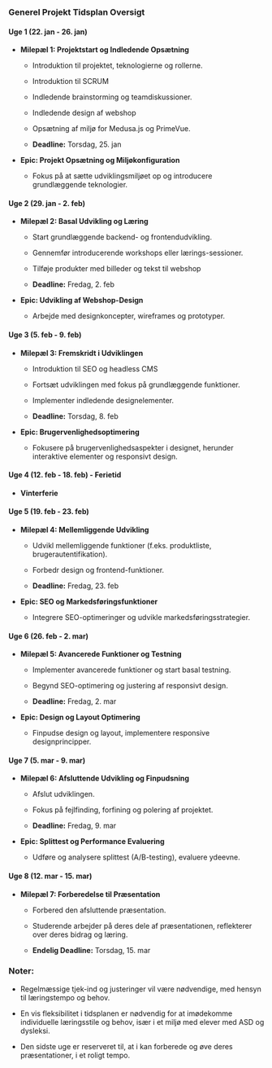 ### Generel Projekt Tidsplan Oversigt

#### Uge 1 (22. jan - 26. jan)

- **Milepæl 1: Projektstart og Indledende Opsætning**

  - Introduktion til projektet, teknologierne og rollerne.

  - Introduktion til SCRUM

  - Indledende brainstorming og teamdiskussioner.

  - Indledende design af webshop

  - Opsætning af miljø for Medusa.js og PrimeVue.

  - **Deadline:** Torsdag, 25. jan

- **Epic: Projekt Opsætning og Miljøkonfiguration**

  - Fokus på at sætte udviklingsmiljøet op og introducere grundlæggende teknologier.

#### Uge 2 (29. jan - 2. feb)

- **Milepæl 2: Basal Udvikling og Læring**

  - Start grundlæggende backend- og frontendudvikling.

  - Gennemfør introducerende workshops eller lærings-sessioner.

  - Tilføje produkter med billeder og tekst til webshop

  - **Deadline:** Fredag, 2. feb

- **Epic: Udvikling af Webshop-Design**

  - Arbejde med designkoncepter, wireframes og prototyper.

#### Uge 3 (5. feb - 9. feb)

- **Milepæl 3: Fremskridt i Udviklingen**

  - Introduktion til SEO og headless CMS

  - Fortsæt udviklingen med fokus på grundlæggende funktioner.

  - Implementer indledende designelementer.

  - **Deadline:** Torsdag, 8. feb

- **Epic: Brugervenlighedsoptimering**

  - Fokusere på brugervenlighedsaspekter i designet, herunder interaktive elementer og responsivt design.


#### Uge 4 (12. feb - 18. feb) - Ferietid

- **Vinterferie**

#### Uge 5 (19. feb - 23. feb)

- **Milepæl 4: Mellemliggende Udvikling**

  - Udvikl mellemliggende funktioner (f.eks. produktliste, brugerautentifikation).

  - Forbedr design og frontend-funktioner.

  - **Deadline:** Fredag, 23. feb
 
- **Epic: SEO og Markedsføringsfunktioner**

  - Integrere SEO-optimeringer og udvikle markedsføringsstrategier.

#### Uge 6 (26. feb - 2. mar)

- **Milepæl 5: Avancerede Funktioner og Testning**

  - Implementer avancerede funktioner og start basal testning.

  - Begynd SEO-optimering og justering af responsivt design.

  - **Deadline:** Fredag, 2. mar
 
- **Epic: Design og Layout Optimering**

  - Finpudse design og layout, implementere responsive designprincipper.


#### Uge 7 (5. mar - 9. mar)

- **Milepæl 6: Afsluttende Udvikling og Finpudsning**

  - Afslut udviklingen.

  - Fokus på fejlfinding, forfining og polering af projektet.

  - **Deadline:** Fredag, 9. mar
 
- **Epic: Splittest og Performance Evaluering**

  - Udføre og analysere splittest (A/B-testing), evaluere ydeevne.


#### Uge 8 (12. mar - 15. mar)

- **Milepæl 7: Forberedelse til Præsentation**

  - Forbered den afsluttende præsentation.

  - Studerende arbejder på deres dele af præsentationen, reflekterer over deres bidrag og læring.

  - **Endelig Deadline:** Torsdag, 15. mar

### Noter:

- Regelmæssige tjek-ind og justeringer vil være nødvendige, med hensyn til læringstempo og behov.

- En vis fleksibilitet i tidsplanen er nødvendig for at imødekomme individuelle læringsstile og behov, især i et miljø med elever med ASD og dysleksi.

- Den sidste uge er reserveret til, at i kan forberede og øve deres præsentationer, i et roligt tempo.
